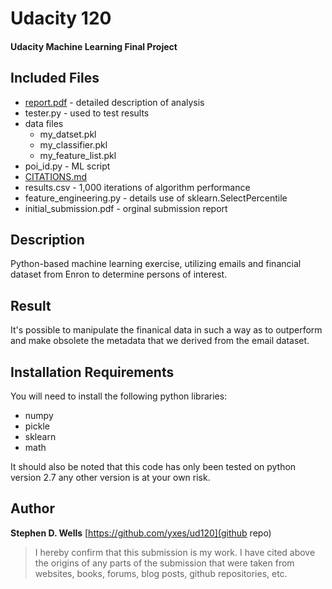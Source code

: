# Udacity 120
#### Udacity Machine Learning Final Project

## Included Files
* [report.pdf](https://github.com/yxes/ud120/blob/master/report.pdf) - detailed description of analysis
* tester.py - used to test results
* data files
    * my_datset.pkl
    * my_classifier.pkl
    * my_feature_list.pkl
* poi_id.py - ML script
* [CITATIONS.md](https://github.com/yxes/ud120/blob/master/CITATIONS.md)
* results.csv - 1,000 iterations of algorithm performance
* feature_engineering.py - details use of sklearn.SelectPercentile
* initial_submission.pdf - orginal submission report 

## Description
Python-based machine learning exercise, utilizing emails
and financial dataset from Enron to determine persons of
interest.

## Result
It's possible to manipulate the finanical data in such
a way as to outperform and make obsolete the metadata
that we derived from the email dataset.

## Installation Requirements
You will need to install the following python libraries:
* numpy
* pickle
* sklearn
* math 

It should also be noted that this code has only been
tested on python version 2.7 any other version is at
your own risk.

## Author
**Stephen D. Wells**
[https://github.com/yxes/ud120](github repo)

> I hereby confirm that this submission is my work. I have cited above the origins of any parts of the submission that were taken from websites, books, forums, blog posts, github repositories, etc.
